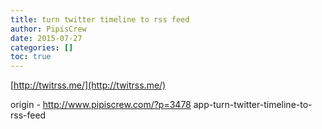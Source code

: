 ```yaml
---
title: turn twitter timeline to rss feed
author: PipisCrew
date: 2015-07-27
categories: []
toc: true
---
```


[http://twitrss.me/](http://twitrss.me/)

origin - http://www.pipiscrew.com/?p=3478 app-turn-twitter-timeline-to-rss-feed